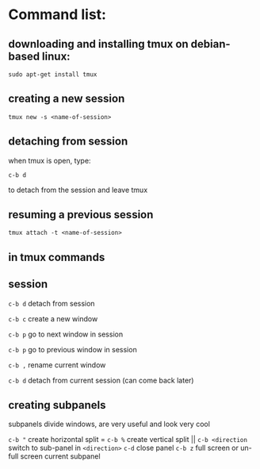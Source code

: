 # Command list:


## downloading and installing tmux on debian-based linux:

`sudo apt-get install tmux`

## creating a new session

`tmux new -s <name-of-session>`

## detaching from session

when tmux is open, type:

`c-b d`

to detach from the session and leave tmux

## resuming a previous session

`tmux attach -t <name-of-session>`

## in tmux commands

## session

`c-b d` detach from session

`c-b c` create a new window

`c-b p` go to next window in session

`c-b p` go to previous window in session

`c-b ,` rename current window

`c-b d` detach from current session (can come back later)


## creating subpanels

subpanels divide windows, are very useful and look very cool

`c-b "` create horizontal split =
`c-b %` create vertical split ||
`c-b <direction` switch to sub-panel in `<direction>`
`c-d` close panel
`c-b z` full screen or un-full screen current subpanel

